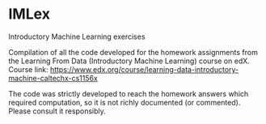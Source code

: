 # IMLex
Introductory Machine Learning exercises

Compilation of all the code developed for the homework assignments from the Learning From Data (Introductory Machine Learning) course on edX. Course link: https://www.edx.org/course/learning-data-introductory-machine-caltechx-cs1156x

The code was strictly developed to reach the homework answers which required computation, so it is not richly documented (or commented). Please consult it responsibly.
